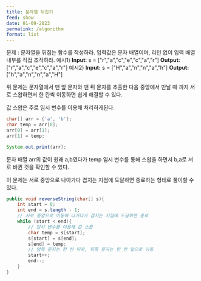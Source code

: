 ```yaml
---
title: 문자열 뒤집기
feed: show
date: 01-09-2023
permalink: /algorithm
format: list
---
```

문제 : 문자열을 뒤집는 함수를 작성하라. 입력값은 문자 배열이며, 리턴 없이 입력 배열 내부를 직접 조작하라.
예시1)
 **Input:** s = ["r","a","c","e","c","a","r"]
 **Output:** ["r","a","c","e","c","a","r"]
예시2)
 **Input:** s = ["H","a","n","n","a","h"]
 **Output:** ["h","a","n","n","a","H"]

위 문제는 문자열에서 맨 앞 문자와 맨 뒤 문자를 추출한 다음 중앙에서 만날 때 까지 서로 스왑하면서 한 칸씩 이동하면 쉽게 해결할 수 있다.

값 스왑은 주로 임시 변수를 이용해 처리하게된다.
```java
char[] arr = {'a', 'b'};
char temp = arr[0];
arr[0] = arr[1];
arr[1] = temp;

System.out.print(arr);
```

문자 배열 arr의 값이 원래 a,b였다가 temp 임시 변수를 통해 스왑을 하면서 b,a로 서로 바뀐 것을 확인할 수 있다.

이 문제는 서로 중앙으로 나아가다 겹치는 지점에 도달하면 종료하는 형태로 풀이할 수 있다.

```java
public void reverseString(char[] s){
	int start = 0;
	int end = s.length - 1;
	// 서로 중앙으로 이동해 나가다가 겹지는 지점에 도달하면 종료
	while (start < end){
		// 임시 변수를 이용해 값 스왑
		char temp = s[start];
		s[start] = s[end];
		s[end] = temp;
		// 앞쪽 문자는 한 칸 뒤로, 뒤쪽 문자는 한 칸 앞으로 이동
		start++;
		end--;
	}
}
```